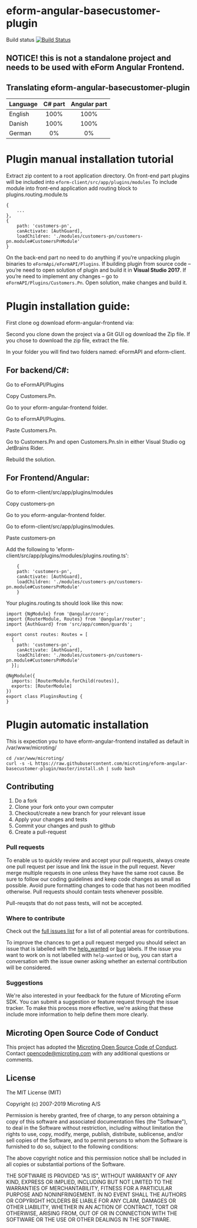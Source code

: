 # eform-angular-basecustomer-plugin
Build status
[![Build Status](https://travis-ci.org/microting/eform-angular-basecustomer-plugin.svg?branch=master)](https://travis-ci.org/microting/eform-angular-basecustomer-plugin)

## NOTICE! this is not a standalone project and needs to be used with eForm Angular Frontend.

## Translating eform-angular-basecustomer-plugin

| Language | C# part | Angular part |
| ------------- |:-----:|:-----:|
| English | 100% | 100%|
| Danish | 100% | 100% |
| German | 0% | 0% |

# Plugin manual installation tutorial
Extract zip content to a root application directory.
On front-end part plugins will be included into `eform-client/src/app/plugins/modules` To include module into front-end application add routing block to plugins.routing.module.ts


```
{
    ...
},
{
    path: 'customers-pn',
    canActivate: [AuthGuard],
    loadChildren: './modules/customers-pn/customers-pn.module#CustomersPnModule'
}
```

On the back-end part no need to do anything if you’re unpacking plugin binaries to `eFormApi/eFormAPI/Plugins`. 
If building plugin from source code – you’re need to open solution of plugin and build it in **Visual Studio 2017**.
If you’re need to implement any changes – go to `eFormAPI/Plugins/Customers.Pn`. Open solution, make changes and build it.

# Plugin installation guide:
First clone og download eform-angular-frontend via: <a href="https://github.com/microting/eform-angular-frontend"></a>

Second you clone down the project via a Git GUI og download the Zip file.
If you chose to download the zip file, extract the file.

In your folder you will find two folders named: eFormAPI and eform-client.

## For backend/C#:

Go to eFormAPI/Plugins

Copy Customers.Pn.

Go to your eform-angular-frontend folder.

Go to eFormAPI/Plugins.

Paste Customers.Pn.

Go to Customers.Pn and open Customers.Pn.sln in either Visual Studio og JetBrains Rider.

Rebuild the solution.

## For Frontend/Angular:

Go to eform-client/src/app/plugins/modules

Copy customers-pn

Go to you eform-angular-frontend folder.

Go to eform-client/src/app/plugins/modules.

Paste customers-pn

Add the following to 'eform-client/src/app/plugins/modules/plugins.routing.ts':
```
	{
    path: 'customers-pn',
    canActivate: [AuthGuard],
    loadChildren: './modules/customers-pn/customers-pn.module#CustomersPnModule'
	}
```
Your plugins.routing.ts should look like this now:

```
import {NgModule} from '@angular/core';
import {RouterModule, Routes} from '@angular/router';
import {AuthGuard} from 'src/app/common/guards';

export const routes: Routes = [
  {
    path: 'customers-pn',
    canActivate: [AuthGuard],
    loadChildren: './modules/customers-pn/customers-pn.module#CustomersPnModule'
  }];

@NgModule({
  imports: [RouterModule.forChild(routes)],
  exports: [RouterModule]
})
export class PluginsRouting {
}
```

# Plugin automatic installation

This is expection you to have eform-angular-frontend installed as default in /var/www/microting/

```
cd /var/www/microting/
curl -s -L https://raw.githubusercontent.com/microting/eform-angular-basecustomer-plugin/master/install.sh | sudo bash
```

## Contributing

1. Do a fork
2. Clone your fork onto your own computer
3. Checkout/create a new branch for your relevant issue
4. Apply your changes and tests
5. Commit your changes and push to github
6. Create a pull-request

### Pull requests

To enable us to quickly review and accept your pull requests, always create one pull request per issue and link the issue in the pull request. Never merge multiple requests in one unless they have the same root cause. Be sure to follow our coding guidelines and keep code changes as small as possible. Avoid pure formatting changes to code that has not been modified otherwise. Pull requests should contain tests whenever possible.

Pull-reuqsts that do not pass tests, will not be accepted.

### Where to contribute

Check out the [full issues list](https://github.com/microting/eform-angular-basecustomer-plugin/issues) for a list of all potential areas for contributions.

To improve the chances to get a pull request merged you should select an issue that is labelled with the [help_wanted](https://github.com/microting/eform-angular-basecustomer-plugin/issues?q=is%3Aissue+is%3Aopen+label%3Ahelp_wanted) or [bug](https://github.com/microting/eform-angular-basecustomer-plugin/issues?q=is%3Aissue+is%3Aopen+label%3Abug) labels. If the issue you want to work on is not labelled with `help-wanted` or `bug`, you can start a conversation with the issue owner asking whether an external contribution will be considered.
	
### Suggestions

We're also interested in your feedback for the future of Microting eForm SDK. You can submit a suggestion or feature request through the issue tracker. To make this process more effective, we're asking that these include more information to help define them more clearly.

## Microting Open Source Code of Conduct

This project has adopted the [Microting Open Source Code of Conduct](https://www.microting.com/microting-open-source-code-of-conduct). Contact opencode@microting.com with any additional questions or comments.
	

## License

The MIT License (MIT)

Copyright (c) 2007-2019 Microting A/S

Permission is hereby granted, free of charge, to any person obtaining a copy
of this software and associated documentation files (the "Software"), to deal
in the Software without restriction, including without limitation the rights
to use, copy, modify, merge, publish, distribute, sublicense, and/or sell
copies of the Software, and to permit persons to whom the Software is
furnished to do so, subject to the following conditions:

The above copyright notice and this permission notice shall be included in all
copies or substantial portions of the Software.

THE SOFTWARE IS PROVIDED "AS IS", WITHOUT WARRANTY OF ANY KIND, EXPRESS OR
IMPLIED, INCLUDING BUT NOT LIMITED TO THE WARRANTIES OF MERCHANTABILITY,
FITNESS FOR A PARTICULAR PURPOSE AND NONINFRINGEMENT. IN NO EVENT SHALL THE
AUTHORS OR COPYRIGHT HOLDERS BE LIABLE FOR ANY CLAIM, DAMAGES OR OTHER
LIABILITY, WHETHER IN AN ACTION OF CONTRACT, TORT OR OTHERWISE, ARISING FROM,
OUT OF OR IN CONNECTION WITH THE SOFTWARE OR THE USE OR OTHER DEALINGS IN THE
SOFTWARE.
